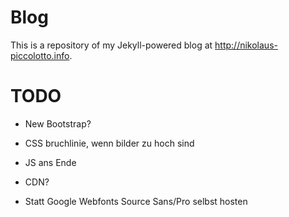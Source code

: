 # Blog

This is a repository of my Jekyll-powered blog at http://nikolaus-piccolotto.info.

# TODO

* New Bootstrap?
* CSS bruchlinie, wenn bilder zu hoch sind

* JS ans Ende
* CDN?
* Statt Google Webfonts Source Sans/Pro selbst hosten
